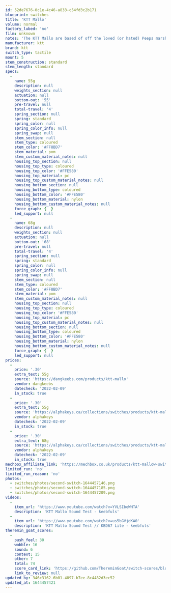```yaml
---
id: 52de7676-0c1e-4c46-a833-c54fd3c2b171
blueprint: switches
title: 'KTT Mallo'
volume: normal
factory_lubed: 'no'
film: unknown
notes: 'The KTT Mallo are based of off the loved (or hated) Peeps marshmallows! Bringing the community a rich premium light tactile feeling. For the first time coming in two different spring weights! - AlphaKeys'
manufacturer: ktt
brand: ktt
switch_type: tactile
mount: 5
stem_construction: standard
stem_length: standard
specs:
  -
    name: 55g
    description: null
    weights_section: null
    actuation: null
    bottom-out: '55'
    pre-travel: null
    total-travel: '4'
    spring_section: null
    spring: standard
    spring_color: null
    spring_color_info: null
    spring_swap: null
    stem_section: null
    stem_type: coloured
    stem_color: '#FF8BD7'
    stem_material: pom
    stem_custom_material_notes: null
    housing_top_section: null
    housing_top_type: coloured
    housing_top_color: '#FFE580'
    housing_top_material: pc
    housing_top_custom_material_notes: null
    housing_bottom_section: null
    housing_bottom_type: coloured
    housing_bottom_color: '#FFE580'
    housing_bottom_material: nylon
    housing_bottom_custom_material_notes: null
    force_graph: {  }
    led_support: null
  -
    name: 68g
    description: null
    weights_section: null
    actuation: null
    bottom-out: '68'
    pre-travel: null
    total-travel: '4'
    spring_section: null
    spring: standard
    spring_color: null
    spring_color_info: null
    spring_swap: null
    stem_section: null
    stem_type: coloured
    stem_color: '#FF8BD7'
    stem_material: pom
    stem_custom_material_notes: null
    housing_top_section: null
    housing_top_type: coloured
    housing_top_color: '#FFE580'
    housing_top_material: pc
    housing_top_custom_material_notes: null
    housing_bottom_section: null
    housing_bottom_type: coloured
    housing_bottom_color: '#FFE580'
    housing_bottom_material: nylon
    housing_bottom_custom_material_notes: null
    force_graph: {  }
    led_support: null
prices:
  -
    price: '.30'
    extra_text: 55g
    source: 'https://dangkeebs.com/products/ktt-mallo'
    vendor: dangkeebs
    datecheck: '2022-02-09'
    in_stock: true
  -
    price: '.30'
    extra_text: 55g
    source: 'https://alphakeys.ca/collections/switches/products/ktt-mallo'
    vendor: alphakeys
    datecheck: '2022-02-09'
    in_stock: true
  -
    price: '.30'
    extra_text: 68g
    source: 'https://alphakeys.ca/collections/switches/products/ktt-mallo'
    vendor: alphakeys
    datecheck: '2022-02-09'
    in_stock: true
mechbox_affiliate_link: 'https://mechbox.co.uk/products/ktt-mallow-switch-sample?variant=42267795423477'
limited_run: 'no'
limited_run_reason: 'no'
photos:
  - switches/photos/second-switch-1644457146.png
  - switches/photos/second-switch-1644457185.png
  - switches/photos/second-switch-1644457209.png
videos:
  -
    item_url: 'https://www.youtube.com/watch?v=YVLSIbeWHTA'
    description: 'KTT Mallo Sound Test - keebfuls'
  -
    item_url: 'https://www.youtube.com/watch?v=us5bGVjdKA0'
    description: 'KTT Mallo Sound Test // KBD67 Lite - keebfuls'
theremin_goat_scores:
  -
    push_feel: 30
    wobble: 16
    sound: 6
    context: 15
    other: 7
    total: 74
    score_card_link: 'https://github.com/ThereminGoat/switch-scores/blob/master/KTT%20Mallo.pdf'
    link_to_review: null
updated_by: 346c3162-6b01-4097-b7ee-8c4482d3ec52
updated_at: 1644457421
---
```

